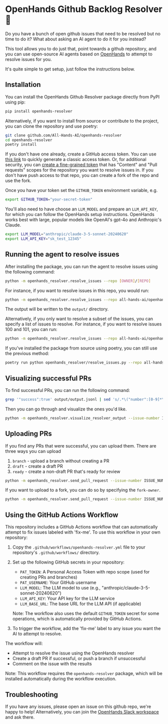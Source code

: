 # OpenHands Github Backlog Resolver 🙌

Do you have a bunch of open github issues that need to be resolved but no
time to do it? What about asking an AI agent to do it for you instead?

This tool allows you to do just that, point towards a github repository,
and you can use open-source AI agents based on [OpenHands](https://github.com/all-hands-ai/openhands)
to attempt to resolve issues for you.

It's quite simple to get setup, just follow the instructions below.

## Installation

You can install the OpenHands Github Resolver package directly from PyPI using pip:

```bash
pip install openhands-resolver
```

Alternatively, if you want to install from source or contribute to the project, you can clone the repository and use poetry:

```bash
git clone github.com/All-Hands-AI/openhands-resolver
cd openhands-resolver
poetry install
```

If you don't have one already, create a GitHub access token. You can use
[this link](https://github.com/settings/tokens/new?description=openhands-issue-resolver&scopes=repo)
to quickly generate a classic access token. Or, for additional security, you can
[create a fine-grained token](https://github.com/settings/personal-access-tokens/new)
that has "Content" and "Pull requests" scopes for the repository you
want to resolve issues in. If you don't have push access to that repo,
you can create a fork of the repo and use the fork.

Once you have your token set the `GITHUB_TOKEN` environment variable, e.g.
```bash
export GITHUB_TOKEN="your-secret-token"
```

You'll also need to have choose an `LLM_MODEL` and prepare an `LLM_API_KEY`,
for which you can follow the OpenHands setup instructions. OpenHands works
best with large, popular models like OpenAI's gpt-4o and Anthropic's Claude.

```bash
export LLM_MODEL="anthropic/claude-3-5-sonnet-20240620"
export LLM_API_KEY="sk_test_12345"
```

## Running the agent to resolve issues

After installing the package, you can run the agent to resolve issues using the following command:

```bash
python -m openhands_resolver.resolve_issues --repo [OWNER]/[REPO]
```

For instance, if you want to resolve issues in this repo, you would run:

```bash
python -m openhands_resolver.resolve_issues --repo all-hands-ai/openhands-resolver
```

The output will be written to the `output/` directory.

Alternatively, if you only want to resolve a subset of the issues, you can specify a
list of issues to resolve. For instance, if you want to resolve issues 100 and 101, you can run:

```bash
python -m openhands_resolver.resolve_issues --repo all-hands-ai/openhands-resolver --issue-numbers 100,101
```

If you've installed the package from source using poetry, you can still use the previous method:

```bash
poetry run python openhands_resolver/resolve_issues.py --repo all-hands-ai/openhands-resolver
```

## Visualizing successful PRs

To find successful PRs, you can run the following command:

```bash
grep '"success":true' output/output.jsonl | sed 's/.*\("number":[0-9]*\).*//g'
```

Then you can go through and visualize the ones you'd like.

```bash
python -m openhands_resolver.visualize_resolver_output --issue-number ISSUE_NUMBER --vis-method json
```

## Uploading PRs

If you find any PRs that were successful, you can upload them.
There are three ways you can upload

1. `branch` - upload a branch without creating a PR
2. `draft` - create a draft PR
3. `ready` - create a non-draft PR that's ready for review

```bash
python -m openhands_resolver.send_pull_request --issue-number ISSUE_NUMBER --github-username YOUR_GITHUB_USERNAME --pr-type draft
```

If you want to upload to a fork, you can do so by specifying the `fork-owner`.

```bash
python -m openhands_resolver.send_pull_request --issue-number ISSUE_NUMBER --github-username YOUR_GITHUB_USERNAME --pr-type draft --fork-owner YOUR_GITHUB_USERNAME
```

## Using the GitHub Actions Workflow

This repository includes a GitHub Actions workflow that can automatically attempt to fix issues labeled with 'fix-me'. To use this workflow in your own repository:

1. Copy the `.github/workflows/openhands-resolver.yml` file to your repository's `.github/workflows/` directory.

2. Set up the following GitHub secrets in your repository:
   - `PAT_TOKEN`: A Personal Access Token with repo scope (used for creating PRs and branches)
   - `PAT_USERNAME`: Your GitHub username
   - `LLM_MODEL`: The LLM model to use (e.g., "anthropic/claude-3-5-sonnet-20240620")
   - `LLM_API_KEY`: Your API key for the LLM service
   - `LLM_BASE_URL`: The base URL for the LLM API (if applicable)

   Note: The workflow also uses the default `GITHUB_TOKEN` secret for some operations, which is automatically provided by GitHub Actions.

3. To trigger the workflow, add the 'fix-me' label to any issue you want the AI to attempt to resolve.

The workflow will:
- Attempt to resolve the issue using the OpenHands resolver
- Create a draft PR if successful, or push a branch if unsuccessful
- Comment on the issue with the results

Note: This workflow requires the `openhands-resolver` package, which will be installed automatically during the workflow execution.


## Troubleshooting

If you have any issues, please open an issue on this github repo, we're happy
to help! Alternatively, you can join the [OpenHands Slack workspace](https://join.slack.com/t/opendevin/shared_invite/zt-2oikve2hu-UDxHeo8nsE69y6T7yFX_BA) and ask there.
